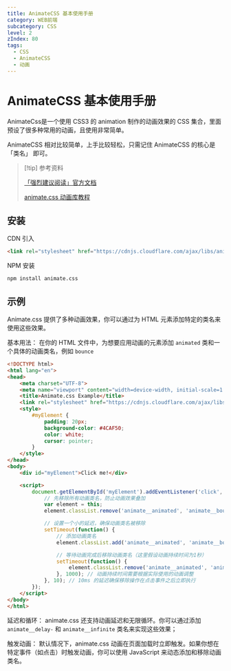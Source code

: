 ```yaml
---
title: AnimateCSS 基本使用手册
category: WEB前端
subcategory: CSS
level: 2
zIndex: 80
tags:
  - CSS
  - AnimateCSS
  - 动画
---
```


# AnimateCSS 基本使用手册

AnimateCss是一个使用 CSS3 的 animation 制作的动画效果的 CSS 集合，里面预设了很多种常用的动画，且使用非常简单。

AnimateCSS 相对比较简单，上手比较轻松，只需记住 AnimateCSS 的核心是 「类名」 即可。

> [!tip] 参考资料
> 
> [「强烈建议阅读」官方文档](https://animate.style/)
>
> [animate.css 动画库教程](https://www.tides.cn/p_css-animate.css-tutorial)

## 安装

CDN 引入

```html
<link rel="stylesheet" href="https://cdnjs.cloudflare.com/ajax/libs/animate.css/4.1.1/animate.min.css" />
```

NPM 安装

```shell
npm install animate.css
```

## 示例

Animate.css 提供了多种动画效果，你可以通过为 HTML 元素添加特定的类名来使用这些效果。

基本用法： 在你的 HTML 文件中，为想要应用动画的元素添加 `animated` 类和一个具体的动画类名，例如 `bounce`



```html
<!DOCTYPE html>
<html lang="en">
<head>
    <meta charset="UTF-8">
    <meta name="viewport" content="width=device-width, initial-scale=1.0">
    <title>Animate.css Example</title>
    <link rel="stylesheet" href="https://cdnjs.cloudflare.com/ajax/libs/animate.css/4.1.1/animate.min.css" />
    <style>
        #myElement {
            padding: 20px;
            background-color: #4CAF50;
            color: white;
            cursor: pointer;
        }
    </style>
</head>
<body>
    <div id="myElement">Click me!</div>

    <script>
        document.getElementById('myElement').addEventListener('click', function() {
            // 先移除所有动画类名，防止动画效果叠加
            var element = this;
            element.classList.remove('animate__animated', 'animate__bounce');

            // 设置一个小的延迟，确保动画类名被移除
            setTimeout(function() {
                // 添加动画类名
                element.classList.add('animate__animated', 'animate__bounce');

                // 等待动画完成后移除动画类名（这里假设动画持续时间为1秒）
                setTimeout(function() {
                    element.classList.remove('animate__animated', 'animate__bounce');
                }, 1000); // 动画持续时间需要根据实际使用的动画调整
            }, 10); // 10ms 的延迟确保移除操作在点击事件之后立即执行
        });
    </script>
</body>
</html>
```

延迟和循环： animate.css 还支持动画延迟和无限循环。你可以通过添加 `animate__delay-` 和 `animate__infinite` 类名来实现这些效果；

触发动画： 默认情况下，animate.css 动画在页面加载时立即触发。如果你想在特定事件（如点击）时触发动画，你可以使用 JavaScript 来动态添加和移除动画类名。